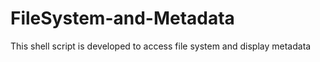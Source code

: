 # FileSystem-and-Metadata
This shell script is developed to access file system and display metadata

